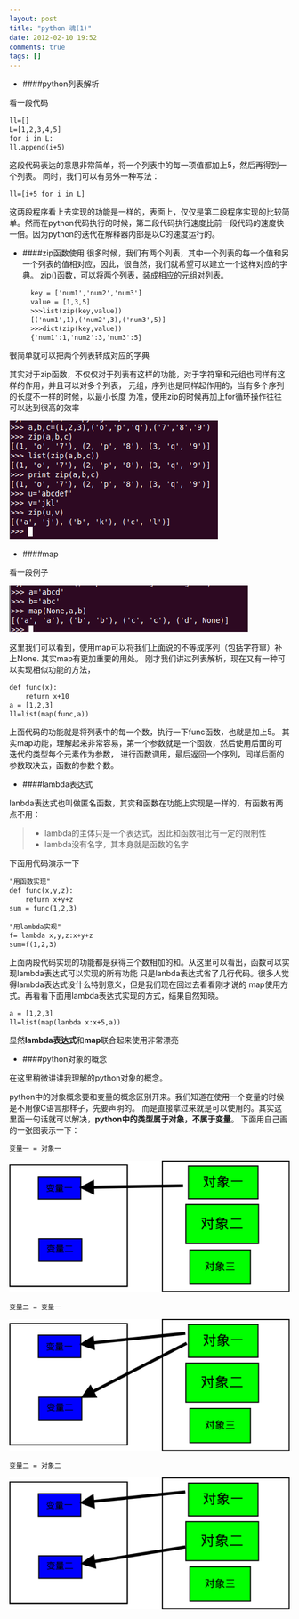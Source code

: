 ```yaml
---
layout: post
title: "python 魂(1)"
date: 2012-02-10 19:52
comments: true
tags: []
---
```


+ ####python列表解析

看一段代码

    ll=[]
    L=[1,2,3,4,5]
    for i in L:
    ll.append(i+5)

这段代码表达的意思非常简单，将一个列表中的每一项值都加上5，然后再得到一个列表。
同时，我们可以有另外一种写法：<!--more-->

    ll=[i+5 for i in L]

这两段程序看上去实现的功能是一样的，表面上，仅仅是第二段程序实现的比较简单。然而在python代码执行的时候，第二段代码执行速度比前一段代码的速度快一倍。因为python的迭代在解释器内部是以C的速度运行的。

+ ####zip函数使用
很多时候，我们有两个列表，其中一个列表的每一个值和另一个列表的值相对应，因此，很自然，我们就希望可以建立一个这样对应的字典。
zip()函数，可以将两个列表，装成相应的元组对列表。

        key = ['num1','num2','num3']
        value = [1,3,5]
        >>>list(zip(key,value))
        [('num1',1),('num2',3),('num3',5)]
        >>>dict(zip(key,value))
        {'num1':1,'num2':3,'num3':5}

很简单就可以把两个列表转成对应的字典

其实对于zip函数，不仅仅对于列表有这样的功能，对于字符窜和元组也同样有这样的作用，并且可以对多个列表，
元组，序列也是同样起作用的，当有多个序列的长度不一样的时候，以最小长度
为准，使用zip的时候再加上for循环操作往往可以达到很高的效率

![zip-use](/images/zip.png)

+ ####map

看一段例子

![map1](/images/map1.png)

这里我们可以看到，使用map可以将我们上面说的不等成序列（包括字符窜）补上None.
其实map有更加重要的用处。
刚才我们讲过列表解析，现在又有一种可以实现相似功能的方法，

    def func(x):
        return x+10
    a = [1,2,3]
    ll=list(map(func,a))

上面代码的功能就是将列表中的每一个数，执行一下func函数，也就是加上5。
其实map功能，理解起来非常容易，第一个参数就是一个函数，然后使用后面的可迭代的类型每个元素作为参数，
进行函数调用，最后返回一个序列，同样后面的参数取决去，函数的参数个数。

+ ####lambda表达式

lanbda表达式也叫做匿名函数，其实和函数在功能上实现是一样的，有函数有两点不用：

>+ lambda的主体只是一个表达式，因此和函数相比有一定的限制性
>+ lambda没有名字，其本身就是函数的名字

下面用代码演示一下

    "用函数实现"
    def func(x,y,z):
        return x+y+z
    sum = func(1,2,3)
 
    "用lambda实现"
    f= lambda x,y,z:x+y+z
    sum=f(1,2,3)

上面两段代码实现的功能都是获得三个数相加的和。从这里可以看出，函数可以实现lambda表达式可以实现的所有功能
只是lanbda表达式省了几行代码。很多人觉得lambda表达式没什么特别意义，但是我们现在回过去看看刚才说的
map使用方式。再看看下面用lambda表达式实现的方式，结果自然知晓。

    a = [1,2,3]
    ll=list(map(lanbda x:x+5,a))

显然**lambda表达式**和**map**联合起来使用非常漂亮

+ ####python对象的概念

在这里稍微讲讲我理解的python对象的概念。

python中的对象概念要和变量的概念区别开来。我们知道在使用一个变量的时候是不用像C语言那样子，先要声明的。
而是直接拿过来就是可以使用的。其实这里面一句话就可以解决，**python中的类型属于对象，不属于变量**。
下面用自己画的一张图表示一下：

    变量一 = 对象一

![py_object1](/images/py_object1.png)

    变量二 = 变量一

![py_object2](/images/py_object2.png)

    变量二 = 对象二

![py_object3](/images/py_object3.png)



